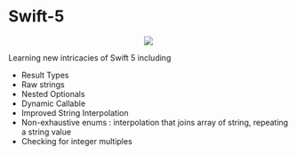 # Swift-5


<p align="center">
<img src="https://img.shields.io/badge/Swift-5.0-green.svg" />
</p>
Learning new intricacies of Swift 5 including 


- Result Types
- Raw strings
- Nested Optionals
- Dynamic Callable
- Improved String Interpolation
- Non-exhaustive enums : interpolation that joins array of string, repeating a string value 
- Checking for integer multiples
